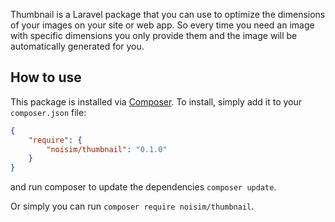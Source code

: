 Thumbnail is a Laravel package that you can use to optimize the dimensions of your images on your site or web app. So every time you need an image with specific dimensions you only provide them and the image will be automatically generated for you.

## How to use

This package is installed via [Composer](http://getcomposer.org/). To install, simply add it
to your `composer.json` file:

```json
{
    "require": {
        "noisim/thumbnail": "0.1.0"
    }
}
```

and run composer to update the dependencies `composer update`.

Or simply you can run `composer require noisim/thumbnail`.
